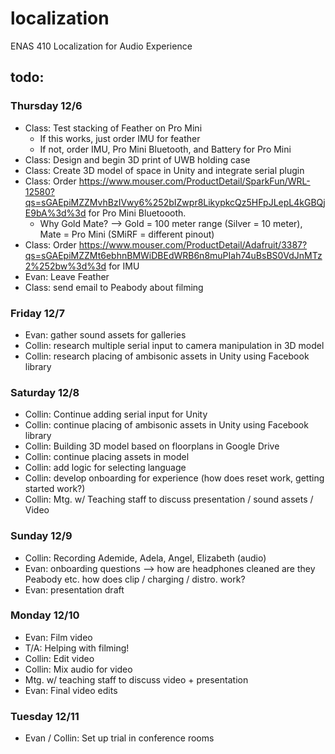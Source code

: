 # localization
ENAS 410 Localization for Audio Experience

## todo:

### Thursday 12/6
* Class: Test stacking of Feather on Pro Mini
    * If this works, just order IMU for feather
    * If not, order IMU, Pro Mini Bluetooth, and Battery for Pro Mini
* Class: Design and begin 3D print of UWB holding case
* Class: Create 3D model of space in Unity and integrate serial plugin
* Class: Order https://www.mouser.com/ProductDetail/SparkFun/WRL-12580?qs=sGAEpiMZZMvhBzIVwy6%252bIZwpr8LikypkcQz5HFpJLepL4kGBQjE9bA%3d%3d for Pro Mini Bluetoooth.
    * Why Gold Mate? --> Gold = 100 meter range (Silver = 10 meter), Mate = Pro Mini (SMiRF = different pinout)
* Class: Order https://www.mouser.com/ProductDetail/Adafruit/3387?qs=sGAEpiMZZMt6ebhnBMWiDBEdWRB6n8muPIah74uBsBS0VdJnMTz2%252bw%3d%3d for IMU
* Evan: Leave Feather
* Class: send email to Peabody about filming

### Friday 12/7
* Evan: gather sound assets for galleries
* Collin: research multiple serial input to camera manipulation in 3D model
* Collin: research placing of ambisonic assets in Unity using Facebook library

### Saturday 12/8
* Collin: Continue adding serial input for Unity
* Collin: continue placing of ambisonic assets in Unity using Facebook library
* Collin: Building 3D model based on floorplans in Google Drive
* Collin: continue placing assets in model
* Collin: add logic for selecting language
* Collin: develop onboarding for experience (how does reset work, getting started work?)
* Collin: Mtg. w/ Teaching staff to discuss presentation / sound assets / Video

### Sunday 12/9
* Collin: Recording Ademide, Adela, Angel, Elizabeth (audio)
* Evan: onboarding questions --> how are headphones cleaned are they Peabody etc. how does clip / charging / distro. work?
* Evan: presentation draft

### Monday 12/10
* Evan: Film video
* T/A: Helping with filming!
* Collin: Edit video
* Collin: Mix audio for video
* Mtg. w/ teaching staff to discuss video + presentation
* Evan: Final video edits

### Tuesday 12/11
* Evan / Collin: Set up trial in conference rooms
